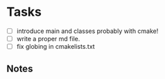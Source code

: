 # Tasks

-[ ] introduce main and classes probably with cmake!
-[ ] write a proper md file.
-[ ] fix globing in cmakelists.txt

## Notes
